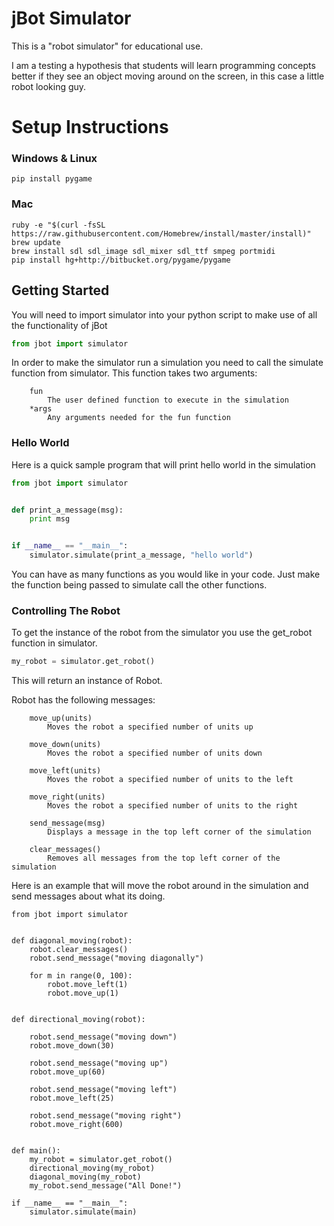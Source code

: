 # jBot Simulator
This is a "robot simulator" for educational use.

I am a testing a hypothesis that students will learn programming concepts better if they see an object moving around on the screen, in this case a little robot looking guy.

# Setup Instructions
### Windows & Linux
```
pip install pygame
```

### Mac
```
ruby -e "$(curl -fsSL https://raw.githubusercontent.com/Homebrew/install/master/install)"
brew update
brew install sdl sdl_image sdl_mixer sdl_ttf smpeg portmidi 
pip install hg+http://bitbucket.org/pygame/pygame
```

## Getting Started

You will need to import simulator into your python script to make use of all the functionality of jBot

```python
from jbot import simulator
```

In order to make the simulator run a simulation you need to call the simulate function from simulator.
This function takes two arguments:
```
    fun
        The user defined function to execute in the simulation
    *args
        Any arguments needed for the fun function
```     

### Hello World

Here is a quick sample program that will print hello world in the simulation

```python
from jbot import simulator


def print_a_message(msg):
    print msg


if __name__ == "__main__":
    simulator.simulate(print_a_message, "hello world")

```

You can have as many functions as you would like in your code. Just make the function being passed to simulate call the other functions.

### Controlling The Robot

To get the instance of the robot from the simulator you use the get_robot function in simulator.

```python
my_robot = simulator.get_robot()
```

This will return an instance of Robot.

Robot has the following messages:

```
    move_up(units)
        Moves the robot a specified number of units up
        
    move_down(units)
        Moves the robot a specified number of units down
        
    move_left(units)
        Moves the robot a specified number of units to the left
        
    move_right(units)
        Moves the robot a specified number of units to the right
        
    send_message(msg)
        Displays a message in the top left corner of the simulation
        
    clear_messages()
        Removes all messages from the top left corner of the simulation
```

Here is an example that will move the robot around in the simulation and send messages about what its doing.

```
from jbot import simulator


def diagonal_moving(robot):
    robot.clear_messages()
    robot.send_message("moving diagonally")

    for m in range(0, 100):
        robot.move_left(1)
        robot.move_up(1)


def directional_moving(robot):

    robot.send_message("moving down")
    robot.move_down(30)

    robot.send_message("moving up")
    robot.move_up(60)

    robot.send_message("moving left")
    robot.move_left(25)

    robot.send_message("moving right")
    robot.move_right(600)


def main():
    my_robot = simulator.get_robot()
    directional_moving(my_robot)
    diagonal_moving(my_robot)
    my_robot.send_message("All Done!")

if __name__ == "__main__":
    simulator.simulate(main)
```